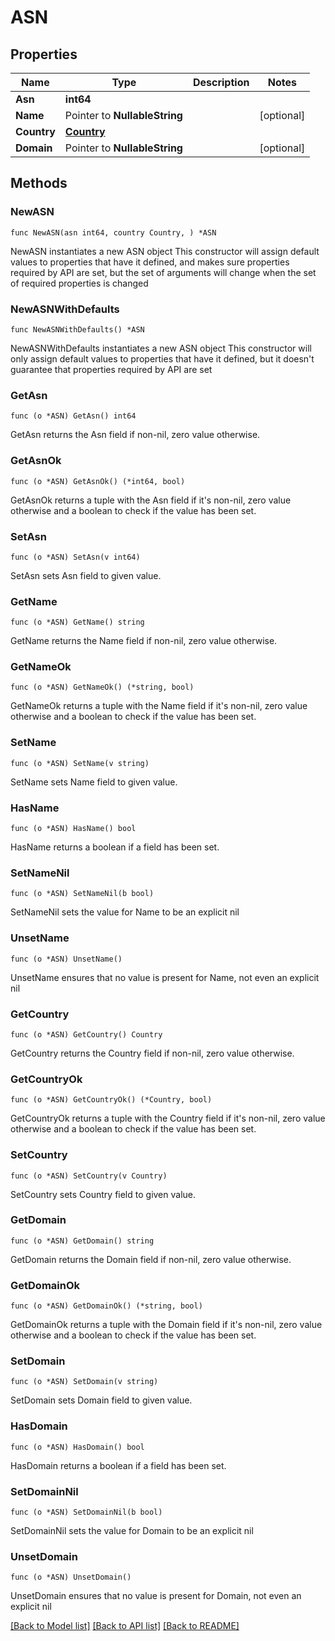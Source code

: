 # ASN

## Properties

Name | Type | Description | Notes
------------ | ------------- | ------------- | -------------
**Asn** | **int64** |  | 
**Name** | Pointer to **NullableString** |  | [optional] 
**Country** | [**Country**](Country.md) |  | 
**Domain** | Pointer to **NullableString** |  | [optional] 

## Methods

### NewASN

`func NewASN(asn int64, country Country, ) *ASN`

NewASN instantiates a new ASN object
This constructor will assign default values to properties that have it defined,
and makes sure properties required by API are set, but the set of arguments
will change when the set of required properties is changed

### NewASNWithDefaults

`func NewASNWithDefaults() *ASN`

NewASNWithDefaults instantiates a new ASN object
This constructor will only assign default values to properties that have it defined,
but it doesn't guarantee that properties required by API are set

### GetAsn

`func (o *ASN) GetAsn() int64`

GetAsn returns the Asn field if non-nil, zero value otherwise.

### GetAsnOk

`func (o *ASN) GetAsnOk() (*int64, bool)`

GetAsnOk returns a tuple with the Asn field if it's non-nil, zero value otherwise
and a boolean to check if the value has been set.

### SetAsn

`func (o *ASN) SetAsn(v int64)`

SetAsn sets Asn field to given value.


### GetName

`func (o *ASN) GetName() string`

GetName returns the Name field if non-nil, zero value otherwise.

### GetNameOk

`func (o *ASN) GetNameOk() (*string, bool)`

GetNameOk returns a tuple with the Name field if it's non-nil, zero value otherwise
and a boolean to check if the value has been set.

### SetName

`func (o *ASN) SetName(v string)`

SetName sets Name field to given value.

### HasName

`func (o *ASN) HasName() bool`

HasName returns a boolean if a field has been set.

### SetNameNil

`func (o *ASN) SetNameNil(b bool)`

 SetNameNil sets the value for Name to be an explicit nil

### UnsetName
`func (o *ASN) UnsetName()`

UnsetName ensures that no value is present for Name, not even an explicit nil
### GetCountry

`func (o *ASN) GetCountry() Country`

GetCountry returns the Country field if non-nil, zero value otherwise.

### GetCountryOk

`func (o *ASN) GetCountryOk() (*Country, bool)`

GetCountryOk returns a tuple with the Country field if it's non-nil, zero value otherwise
and a boolean to check if the value has been set.

### SetCountry

`func (o *ASN) SetCountry(v Country)`

SetCountry sets Country field to given value.


### GetDomain

`func (o *ASN) GetDomain() string`

GetDomain returns the Domain field if non-nil, zero value otherwise.

### GetDomainOk

`func (o *ASN) GetDomainOk() (*string, bool)`

GetDomainOk returns a tuple with the Domain field if it's non-nil, zero value otherwise
and a boolean to check if the value has been set.

### SetDomain

`func (o *ASN) SetDomain(v string)`

SetDomain sets Domain field to given value.

### HasDomain

`func (o *ASN) HasDomain() bool`

HasDomain returns a boolean if a field has been set.

### SetDomainNil

`func (o *ASN) SetDomainNil(b bool)`

 SetDomainNil sets the value for Domain to be an explicit nil

### UnsetDomain
`func (o *ASN) UnsetDomain()`

UnsetDomain ensures that no value is present for Domain, not even an explicit nil

[[Back to Model list]](../README.md#documentation-for-models) [[Back to API list]](../README.md#documentation-for-api-endpoints) [[Back to README]](../README.md)


